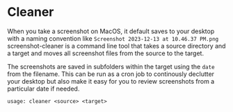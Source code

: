 # Cleaner

When you take a screenshot on MacOS, it default saves to your desktop with a naming convention like `Screenshot 2023-12-13 at 10.46.37 PM.png` screenshot-cleaner is a command line tool that takes a source directory and a target and moves all screenshot files from the source to the target.

The screenshots are saved in subfolders within the target using the `date` from the filename. This can be run as a cron job to continously declutter your desktop but also make it easy for you to review screenshots from a particular date if needed.

```usage: cleaner <source> <target>```
